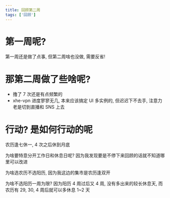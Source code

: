 ```yaml
---
title: 回顾第二周
tags: ['回顾']
---
```


# 第一周呢?

第一周还是做了点事, 但第二周啥也没做, 需要反省!

# 那第二周做了些啥呢?

- 撸了 7 次还是有点频繁的
- xhe-vpn 进度寥寥无几, 本来应该搞定 UI 多实例的, 但迟迟下不去手, 注意力老是切到直播和 SNS 上去

# 行动? 是如何行动的呢

农历逢七休一, 4 次之后休到月底

为啥要特意分开工作日和休息日呢? 因为我发现要是不停下来回顾的话就不知道哪里可以改进

为啥选农历不选阳历, 因为我这边的集市是农历逢双开

为啥不选阳历一周为限? 因为阳历 4 周过后又 4 周, 没有多出来的较长休息天, 而农历有 29, 30, 4 周后就可以多休息 1~2 天

